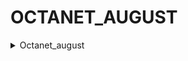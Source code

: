 # OCTANET_AUGUST

<details close>
<summary>Octanet_august</summary>

* Landing Page
* 
* 

</details>
